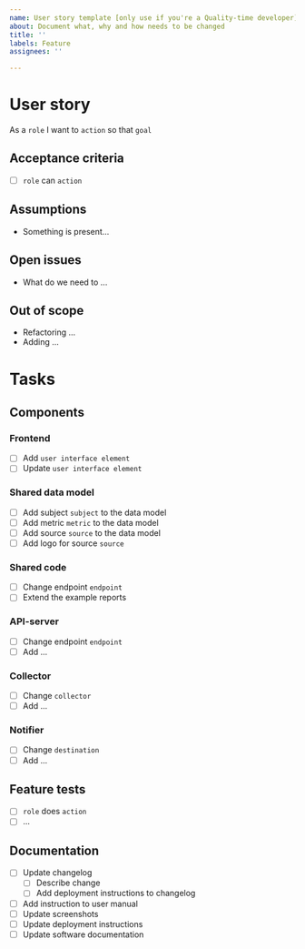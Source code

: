 ```yaml
---
name: User story template [only use if you're a Quality-time developer]
about: Document what, why and how needs to be changed
title: ''
labels: Feature
assignees: ''

---
```


# User story

As a `role` I want to `action` so that `goal`

## Acceptance criteria

- [ ] `role` can `action`

## Assumptions

- Something is present...

## Open issues

- What do we need to ...

## Out of scope

- Refactoring ...
- Adding ...

# Tasks

## Components

### Frontend

- [ ] Add `user interface element`
- [ ] Update `user interface element`

### Shared data model

- [ ] Add subject `subject` to the data model
- [ ] Add metric `metric` to the data model
- [ ] Add source `source` to the data model
- [ ] Add logo for source `source`

### Shared code

- [ ] Change endpoint `endpoint`
- [ ] Extend the example reports

### API-server

- [ ] Change endpoint `endpoint`
- [ ] Add ...

### Collector

- [ ] Change `collector`
- [ ] Add ...

### Notifier

- [ ] Change `destination`
- [ ] Add ...

## Feature tests

- [ ] `role` does `action`
- [ ] ...

## Documentation

- [ ] Update changelog
  - [ ] Describe change
  - [ ] Add deployment instructions to changelog
- [ ] Add instruction to user manual
- [ ] Update screenshots
- [ ] Update deployment instructions
- [ ] Update software documentation
